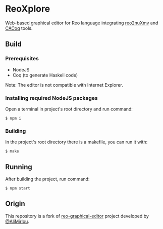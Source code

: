 # ReoXplore
Web-based graphical editor for Reo language integrating [reo2nuXmv](https://github.com/frame-lab/Reo2nuXmv) and [CACoq](https://github.com/frame-lab/CACoq) tools.

## Build

### Prerequisites
* NodeJS
* Coq (to generate Haskell code)

Note: The editor is not compatible with Internet Explorer.

### Installing required NodeJS packages
Open a terminal in project's root directory and run command:
```console
$ npm i
```

### Building
In the project's root directory there is a makefile, you can run it with:
```console
$ make
```

## Running
After building the project, run command:
```console
$ npm start
```

## Origin
This repository is a fork of [reo-graphical-editor](https://github.com/ReoLanguage/reo-graphical-editor) project developed by [@AliMirlou](https://github.com/AliMirlou).
